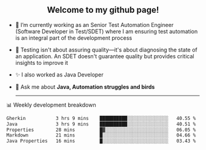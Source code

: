 <h2 align="center">Welcome to my github page!</h2>

- 🔭 I’m currently working as an Senior Test Automation Engineer (Software Developer in Test/SDET) where I am ensuring test automation is an integral part of the development process
- 🎩 Testing isn't about assuring quality—it's about diagnosing the state of an application. An SDET doesn't guarantee quality but provides critical insights to improve it
- ✨ I also worked as Java Developer
- 💬 Ask me about **Java, Automation struggles and birds**
  
  -------
  
📊 Weekly development breakdown

<!--START_SECTION:waka-->

```txt
Gherkin           3 hrs 9 mins    ██████████░░░░░░░░░░░░░░░   40.55 %
Java              3 hrs 9 mins    ██████████░░░░░░░░░░░░░░░   40.51 %
Properties        28 mins         █▓░░░░░░░░░░░░░░░░░░░░░░░   06.05 %
Markdown          21 mins         █░░░░░░░░░░░░░░░░░░░░░░░░   04.66 %
Java Properties   16 mins         █░░░░░░░░░░░░░░░░░░░░░░░░   03.43 %
```

<!--END_SECTION:waka-->
